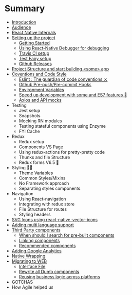 # Summary

* [Introduction](README.md)
* [Audience](audience.md)
* [React Native Internals](./3-react-native-internals/react-native-internals.md)
* [Setting up the project](setting-up-the-project.md)
  * [Getting Started](setting-up-the-project/installing-react-native.md)
  * [Using React-Native Debugger for debugging](setting-up-the-project/using-react-native-debugger-for-debugging.md)
  * [Travis CI setup](setting-up-the-project/travis-ci-setup.md)
  * [Test Fairy setup](setting-up-the-project/test-fairy-setup.md)
  * [Github Releases](setting-up-the-project/github-releases.md)
* [Project Structure and start building &lt;some&gt; app](project-structure-and-start-building-some-app.md)
* [Coventions and Code Style](coventions-and-code-style.md)
  * [Eslint : The guardian of code conventions ⚔️](./6-conventions-and-code-style/eslint.md)
  * [Github Pre-push/Pre-commit Hooks](./6-conventions-and-code-style/git-pre-hooks.md)
  * [Environment Variables](./6-conventions-and-code-style/environment-variables.md)
  * [Speed up development with some and ES7 features 🤘](./6-conventions-and-code-style/es7-features.md)
  * [Axios and API mocks](6-conventions-and-code-style/axios-and-api-mocks.md)
* Testing
  * Jest setup
  * Snapshots
  * Mocking RN modules
  * Testing stateful components using Enzyme
  * FYI Cache
* Redux
  * Redux setup
  * Components VS Page
  * Using redux-actions for pretty-pretty code
  * Thunks and file Structure
  * Redux forms V6.5 🤘
* Styling 💅🏻
  * Theme Variables
  * Common Styles/Mixins
  * No Framework approach
  * Separating styles components
* Navigation
  * Using React-navigation
  * Integrating with redux store
  * File Structure for routes
  * Styling headers
* [SVG Icons using react-native-vector-icons](svg-icons-using-react-native-vector-icons.md)
* [Adding multi language support](adding-multi-language-support.md)
* [Third Party components](third-party-components.md)
  * [When should I search for pre-built components](third-party-components/when-should-i-search-for-pre-built-components.md)
  * [Linking components](third-party-components/linking-components.md)
  * [Recommended components](third-party-components/recommended-components.md)
* [Adding Google Analytics](adding-google-analytics.md)
* [Native Wrapping](native-wrapping.md)
* [Migrating to WEB](migrating-to-web.md)
  * [Interface File](migrating-to-web/interface-file.md)
  * [Rewrite all Dumb components](migrating-to-web/rewrite-all-dumb-components.md)
  * [Reusing business logic across platforms](migrating-to-web/reusing-business-logic-across-platforms.md)
* GOTCHAS
* How Agile helped us

